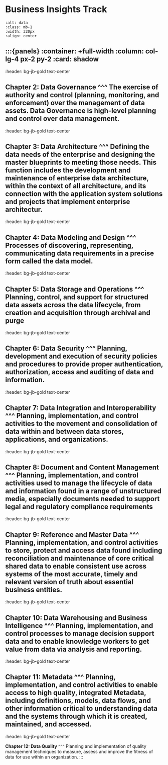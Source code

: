 # Business Insights Track

```{image} datamanagement.png
:alt: data
:class: mb-1
:width: 320px
:align: center
```
:::{panels}
:container: +full-width
:column: col-lg-4 px-2 py-2
:card: shadow
---
:header: bg-jb-gold text-center

**Chapter 2: Data Governance**
^^^
The exercise of authority and control (planning, monitoring, and enforcement) over the management of data assets. Data Governance is high-level planning and control over data management.
---
:header: bg-jb-gold text-center

**Chapter 3: Data Architecture**
^^^
Defining the data needs of the enterprise and designing the master blueprints to meeting those needs. This function includes the development and maintenance of enterprise data architecture, within the context of all architecture, and its connection with the application system solutions and projects that implement enterprise architectur.
---
:header: bg-jb-gold text-center

**Chapter 4: Data Modeling and Design**
^^^
Processes of discovering, representing, communicating data requirements in a precise form called the data model.
---
:header: bg-jb-gold text-center

**Chapter 5: Data Storage and Operations**
^^^
Planning, control, and support for structured data assets across the data lifecycle, from creation and acquisition through archival and purge 
---
:header: bg-jb-gold text-center

**Chapter 6: Data Security**
^^^
Planning, development and execution of security policies and procedures to provide proper authentication, authorization, access and auditing of data and information.
---
:header: bg-jb-gold text-center

**Chapter 7: Data Integration and Interoperability**
^^^
Planning, implementation, and control activities to the movement and consolidation of data within and between data stores, applications, and organizations.
---
:header: bg-jb-gold text-center

**Chapter 8: Document and Content Management**
^^^
Planning, implementation, and control activities used to manage the lifecycle of data and information found in a range of unstructured media, especially documents needed to support legal and regulatory compliance requirements
---
:header: bg-jb-gold text-center

**Chapter 9: Reference and Master Data**
^^^
Planning, implementation, and control activities to store, protect and access data found including reconciliation and maintenance of core critical shared data to enable consistent use across systems of the most accurate, timely and relevant version of truth about essential business entities.
---
:header: bg-jb-gold text-center

**Chapter 10: Data Warehousing and Business Intelligence**
^^^
Planning, implementation, and control processes to manage decision support data and to enable knowledge workers to get value from data via analysis and reporting.
---
:header: bg-jb-gold text-center

**Chapter 11: Metadata**
^^^
Planning, implementation, and control activities to enable access to high quality, integrated Metadata, including definitions, models, data flows, and other information critical to understanding data and the systems through which it is created, maintained, and accessed.
---
:header: bg-jb-gold text-center

**Chapter 12: Data Quality**
^^^
Planning and implementation of quality management techniques to measure, assess and improve the fitness of data for use within an organization.
:::

